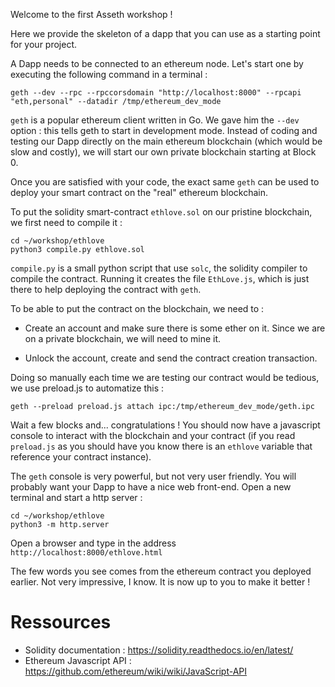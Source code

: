 Welcome to the first Asseth workshop !


Here we provide the skeleton of a dapp that you can use as a starting point 
for your project.

A Dapp needs to be connected to an ethereum node. Let's start one by executing 
the following command in a terminal  :

    geth --dev --rpc --rpccorsdomain "http://localhost:8000" --rpcapi "eth,personal" --datadir /tmp/ethereum_dev_mode

`geth` is a popular ethereum client written in Go. We gave him the `--dev`
option : this tells geth to start in development mode. Instead of coding and testing
our Dapp directly on the main ethereum blockchain (which would be slow and
costly), we will start our own private blockchain starting at Block 0.

Once you are satisfied with your code, the exact same `geth` can be used to
deploy your smart contract on the "real" ethereum blockchain.


To put the solidity smart-contract `ethlove.sol` on our pristine blockchain,
we first need to compile it : 

    cd ~/workshop/ethlove
    python3 compile.py ethlove.sol

`compile.py` is a small python script that use `solc`, the solidity compiler
to compile the contract. Running it creates the file `EthLove.js`, which is
just there to help deploying the contract with `geth`.


To be able to put the contract on the blockchain, we need to : 

- Create an account and make sure there is some ether on it. Since we are on a
private blockchain, we will need to mine it.

- Unlock the account, create and send the contract creation transaction.

Doing so manually each time we are testing our contract would be tedious, we
use preload.js to automatize this :

    geth --preload preload.js attach ipc:/tmp/ethereum_dev_mode/geth.ipc

Wait a few blocks and... congratulations ! You should now have a javascript
console to interact with the blockchain and your contract (if you read
`preload.js` as you should have you know there is an `ethlove` variable that
reference your contract instance).


The `geth` console is very powerful, but not very user friendly. You will
probably want your Dapp to have a nice web front-end. Open a new terminal and
start a http server :

    cd ~/workshop/ethlove
    python3 -m http.server


Open a browser and type in the address `http://localhost:8000/ethlove.html`

The few words you see comes from the ethereum contract you deployed earlier.
Not very impressive, I know. It is now up to you to make it better !


Ressources
==========

- Solidity documentation : https://solidity.readthedocs.io/en/latest/
- Ethereum Javascript API : https://github.com/ethereum/wiki/wiki/JavaScript-API
